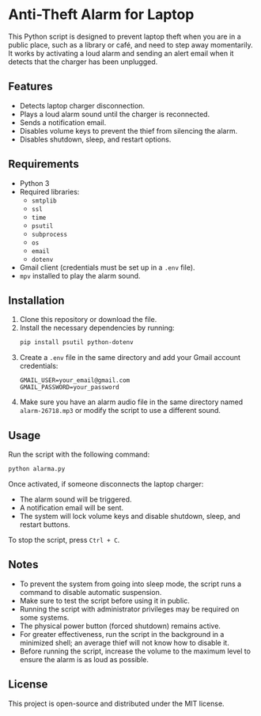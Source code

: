 # Anti-Theft Alarm for Laptop

This Python script is designed to prevent laptop theft when you are in a public place, such as a library or café, and need to step away momentarily. It works by activating a loud alarm and sending an alert email when it detects that the charger has been unplugged.

## Features
- Detects laptop charger disconnection.
- Plays a loud alarm sound until the charger is reconnected.
- Sends a notification email.
- Disables volume keys to prevent the thief from silencing the alarm.
- Disables shutdown, sleep, and restart options.

## Requirements
- Python 3
- Required libraries:
  - `smtplib`
  - `ssl`
  - `time`
  - `psutil`
  - `subprocess`
  - `os`
  - `email`
  - `dotenv`
- Gmail client (credentials must be set up in a `.env` file).
- `mpv` installed to play the alarm sound.

## Installation
1. Clone this repository or download the file.
2. Install the necessary dependencies by running:
   ```bash
   pip install psutil python-dotenv
   ```
3. Create a `.env` file in the same directory and add your Gmail account credentials:
   ```env
   GMAIL_USER=your_email@gmail.com
   GMAIL_PASSWORD=your_password
   ```
4. Make sure you have an alarm audio file in the same directory named `alarm-26718.mp3` or modify the script to use a different sound.

## Usage
Run the script with the following command:
```bash
python alarma.py
```
Once activated, if someone disconnects the laptop charger:
- The alarm sound will be triggered.
- A notification email will be sent.
- The system will lock volume keys and disable shutdown, sleep, and restart buttons.

To stop the script, press `Ctrl + C`.

## Notes
- To prevent the system from going into sleep mode, the script runs a command to disable automatic suspension.
- Make sure to test the script before using it in public.
- Running the script with administrator privileges may be required on some systems.
- The physical power button (forced shutdown) remains active.
- For greater effectiveness, run the script in the background in a minimized shell; an average thief will not know how to disable it.
- Before running the script, increase the volume to the maximum level to ensure the alarm is as loud as possible.

## License
This project is open-source and distributed under the MIT license.

